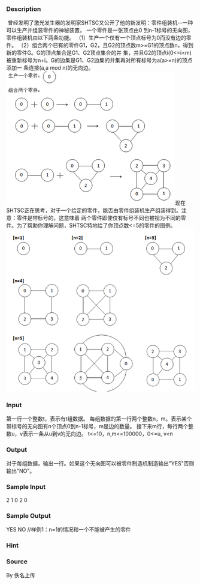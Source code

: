 
### Description
 曾经发明了激光发生器的发明家SHTSC又公开了他的新发明：零件组装机--一种可以生产并组装零件的神秘装置。
一个零件是一张顶点由0 到n-1标号的无向图，零件组装机由以下两条功能。
（1）生产一个仅有一个顶点标号为0而没有边的零件。
（2）组合两个已有的零件G1，G2，且G2的顶点数m>=G1的顶点数n，得到新的零件G。G的顶点集合是G1、G2顶点集合的并
集，并且G2的顶点i(0<=i<m)被重新标号为n+i。G的边集是G1、G2边集的并集再对所有标号为a(a>=n)的顶点添加一
条连接(a,a mod n)的无向边。
![](/JudgeOnline/upload/201605/无标题.png)
现在SHTSC正在思考，对于一个给定的零件，能否由零件组装机生产组装得到。注意：零件是带标号的，这意味着
两个零件即使仅有标号不同也被视为不同的零件。为了帮助你理解问题，SHTSC特地给了你顶点数<=5的零件的图例。
![](/JudgeOnline/upload/201605/无标题2.png)

### Input
第一行一个整数t，表示有t组数据。
每组数据的第一行两个整数n，m。表示某个带标号的无向图有n个顶点0到n-1标号，m是边的数量。
接下来m行，每行两个整数u，v表示一条从u到v的无向边。
t<=10，n,m<=100000，0<=u, v<n

### Output
对于每组数据，输出一行。如果这个无向图可以被零件制造机制造输出"YES"否则输出"NO"。

### Sample Input
2
1 0
2 0
### Sample Output
YES
NO
//样例1：n=1的情况和一个不能被产生的零件
### Hint

### Source
By 佚名上传